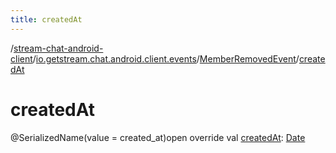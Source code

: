 ```yaml
---
title: createdAt
---
```

/[stream-chat-android-client](../../index.md)/[io.getstream.chat.android.client.events](../index.md)/[MemberRemovedEvent](index.md)/[createdAt](createdAt.md)  
  
  
  
# createdAt  
@SerializedName(value = created_at)open override val [createdAt](createdAt.md): [Date](https://developer.android.com/reference/kotlin/java/util/Date.html)

